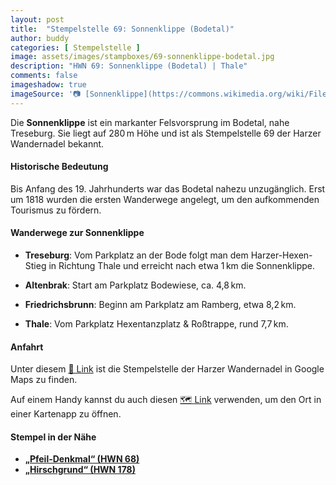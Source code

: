 ```yaml
---
layout: post
title:  "Stempelstelle 69: Sonnenklippe (Bodetal)"
author: buddy
categories: [ Stempelstelle ]
image: assets/images/stampboxes/69-sonnenklippe-bodetal.jpg
description: "HWN 69: Sonnenklippe (Bodetal) | Thale"
comments: false
imageshadow: true
imageSource: '📷 [Sonnenklippe](https://commons.wikimedia.org/wiki/File:Sonnenklippe.jpg) von <a href="//commons.wikimedia.org/wiki/User:B.Thomas95" title="User:B.Thomas95">Thomas Binder</a> unter Lizenz [CC BY-SA 4.0](https://creativecommons.org/licenses/by-sa/4.0)'
---
```


Die **Sonnenklippe** ist ein markanter Felsvorsprung im Bodetal, nahe Treseburg. Sie liegt auf 280 m Höhe und ist als Stempelstelle 69 der Harzer Wandernadel bekannt.

#### Historische Bedeutung

Bis Anfang des 19. Jahrhunderts war das Bodetal nahezu unzugänglich. Erst um 1818 wurden die ersten Wanderwege angelegt, um den aufkommenden Tourismus zu fördern.

#### Wanderwege zur Sonnenklippe

- **Treseburg**: Vom Parkplatz an der Bode folgt man dem Harzer-Hexen-Stieg in Richtung Thale und erreicht nach etwa 1 km die Sonnenklippe.

- **Altenbrak**: Start am Parkplatz Bodewiese, ca. 4,8 km.

- **Friedrichsbrunn**: Beginn am Parkplatz am Ramberg, etwa 8,2 km.

- **Thale**: Vom Parkplatz Hexentanzplatz & Roßtrappe, rund 7,7 km.

#### Anfahrt

Unter diesem [📍 Link](https://www.google.com/maps/dir/?api=1&origin=&destination=51.722%2C%2010.97013) ist die Stempelstelle der Harzer Wandernadel in Google Maps zu finden.

<div class="android-only">
  Auf einem Handy kannst du auch diesen 
  <a href="geo:51.722,10.97013">🗺️ Link</a> 
  verwenden, um den Ort in einer Kartenapp zu öffnen.
  <p></p>
</div>

#### Stempel in der Nähe

- [**„Pfeil-Denkmal“ (HWN 68)**](/stempelstelle-68-pfeil-denkmal)
- [**„Hirschgrund“ (HWN 178)**](/stempelstelle-178-hirschgrund-am-gasthaus-koenigskrug)
